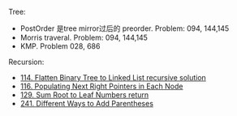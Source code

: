 Tree: 
- PostOrder 是tree mirror过后的 preorder. Problem: 094, 144,145
- Morris traveral.  Problem: 094, 144,145
- KMP. Problem 028, 686

Recursion: 

- [114. Flatten Binary Tree to Linked List recursive solution](https://leetcode.com/problems/flatten-binary-tree-to-linked-list/)
- [116. Populating Next Right Pointers in Each Node](https://leetcode.com/problems/populating-next-right-pointers-in-each-node/description/)
- [129. Sum Root to Leaf Numbers return](https://leetcode.com/problems/sum-root-to-leaf-numbers/description/)
- [241. Different Ways to Add Parentheses](https://leetcode.com/problems/different-ways-to-add-parentheses/description/) 
